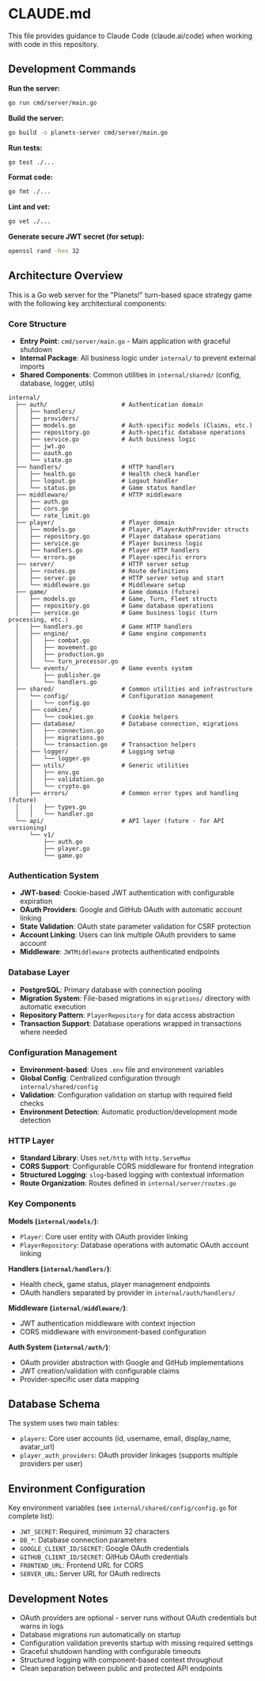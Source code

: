 # CLAUDE.md

This file provides guidance to Claude Code (claude.ai/code) when working with code in this repository.

## Development Commands

**Run the server:**

```bash
go run cmd/server/main.go
```

**Build the server:**

```bash
go build -o planets-server cmd/server/main.go
```

**Run tests:**

```bash
go test ./...
```

**Format code:**

```bash
go fmt ./...
```

**Lint and vet:**

```bash
go vet ./...
```

**Generate secure JWT secret (for setup):**

```bash
openssl rand -hex 32
```

## Architecture Overview

This is a Go web server for the "Planets!" turn-based space strategy game with the following key architectural components:

### Core Structure

- **Entry Point**: `cmd/server/main.go` - Main application with graceful shutdown
- **Internal Package**: All business logic under `internal/` to prevent external imports
- **Shared Components**: Common utilities in `internal/shared/` (config, database, logger, utils)

```text
internal/
  ├── auth/                     # Authentication domain
  │   ├── handlers/
  │   ├── providers/
  │   ├── models.go             # Auth-specific models (Claims, etc.)
  │   ├── repository.go         # Auth-specific database operations
  │   ├── service.go            # Auth business logic
  │   ├── jwt.go
  │   ├── oauth.go
  │   └── state.go
  ├── handlers/                 # HTTP handlers
  │   ├── health.go             # Health check handler
  │   ├── logout.go             # Logout handler
  │   └── status.go             # Game status handler
  ├── middleware/               # HTTP middleware
  │   ├── auth.go
  │   ├── cors.go
  │   └── rate_limit.go
  ├── player/                   # Player domain
  │   ├── models.go             # Player, PlayerAuthProvider structs
  │   ├── repository.go         # Player database operations
  │   ├── service.go            # Player business logic
  │   ├── handlers.go           # Player HTTP handlers
  │   └── errors.go             # Player-specific errors
  ├── server/                   # HTTP server setup
  │   ├── routes.go             # Route definitions
  │   ├── server.go             # HTTP server setup and start
  │   └── middleware.go         # Middleware setup
  ├── game/                     # Game domain (future)
  │   ├── models.go             # Game, Turn, Fleet structs
  │   ├── repository.go         # Game database operations
  │   ├── service.go            # Game business logic (turn processing, etc.)
  │   ├── handlers.go           # Game HTTP handlers
  │   ├── engine/               # Game engine components
  │   │   ├── combat.go
  │   │   ├── movement.go
  │   │   ├── production.go
  │   │   └── turn_processor.go
  │   └── events/               # Game events system
  │       ├── publisher.go
  │       └── handlers.go
  ├── shared/                   # Common utilities and infrastructure
  │   └── config/               # Configuration management
  │   │   └── config.go
  │   ├── cookies/
  │   │   └── cookies.go        # Cookie helpers
  │   ├── database/             # Database connection, migrations
  │   │   ├── connection.go
  │   │   ├── migrations.go
  │   │   └── transaction.go    # Transaction helpers
  |   ├── logger/               # Logging setup
  │   │   └── logger.go
  │   ├── utils/                # Generic utilities
  │   │   ├── env.go
  │   │   ├── validation.go
  │   │   └── crypto.go
  │   ├── errors/               # Common error types and handling (future)
  │   │   ├── types.go
  │   │   └── handler.go
  └── api/                      # API layer (future - for API versioning)
      └── v1/
          ├── auth.go
          ├── player.go
          └── game.go
```

### Authentication System

- **JWT-based**: Cookie-based JWT authentication with configurable expiration
- **OAuth Providers**: Google and GitHub OAuth with automatic account linking
- **State Validation**: OAuth state parameter validation for CSRF protection
- **Account Linking**: Users can link multiple OAuth providers to same account
- **Middleware**: `JWTMiddleware` protects authenticated endpoints

### Database Layer

- **PostgreSQL**: Primary database with connection pooling
- **Migration System**: File-based migrations in `migrations/` directory with automatic execution
- **Repository Pattern**: `PlayerRepository` for data access abstraction
- **Transaction Support**: Database operations wrapped in transactions where needed

### Configuration Management

- **Environment-based**: Uses `.env` file and environment variables
- **Global Config**: Centralized configuration through `internal/shared/config`
- **Validation**: Configuration validation on startup with required field checks
- **Environment Detection**: Automatic production/development mode detection

### HTTP Layer

- **Standard Library**: Uses `net/http` with `http.ServeMux`
- **CORS Support**: Configurable CORS middleware for frontend integration
- **Structured Logging**: `slog`-based logging with contextual information
- **Route Organization**: Routes defined in `internal/server/routes.go`

### Key Components

**Models (`internal/models/`)**:

- `Player`: Core user entity with OAuth provider linking
- `PlayerRepository`: Database operations with automatic OAuth account linking

**Handlers (`internal/handlers/`)**:

- Health check, game status, player management endpoints
- OAuth handlers separated by provider in `internal/auth/handlers/`

**Middleware (`internal/middleware/`)**:

- JWT authentication middleware with context injection
- CORS middleware with environment-based configuration

**Auth System (`internal/auth/`)**:

- OAuth provider abstraction with Google and GitHub implementations
- JWT creation/validation with configurable claims
- Provider-specific user data mapping

## Database Schema

The system uses two main tables:

- `players`: Core user accounts (id, username, email, display_name, avatar_url)
- `player_auth_providers`: OAuth provider linkages (supports multiple providers per user)

## Environment Configuration

Key environment variables (see `internal/shared/config/config.go` for complete list):

- `JWT_SECRET`: Required, minimum 32 characters
- `DB_*`: Database connection parameters
- `GOOGLE_CLIENT_ID/SECRET`: Google OAuth credentials
- `GITHUB_CLIENT_ID/SECRET`: GitHub OAuth credentials
- `FRONTEND_URL`: Frontend URL for CORS
- `SERVER_URL`: Server URL for OAuth redirects

## Development Notes

- OAuth providers are optional - server runs without OAuth credentials but warns in logs
- Database migrations run automatically on startup
- Configuration validation prevents startup with missing required settings
- Graceful shutdown handling with configurable timeouts
- Structured logging with component-based context throughout
- Clean separation between public and protected API endpoints
